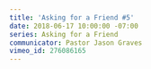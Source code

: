 ```yaml
---
title: 'Asking for a Friend #5'
date: 2018-06-17 10:00:00 -07:00
series: Asking for a Friend
communicator: Pastor Jason Graves
vimeo_id: 276086165
---
```


